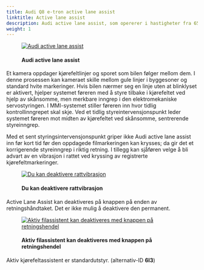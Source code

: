 ```yaml
---
title: Audi Q8 e-tron active lane assist
linktitle: Active lane assist
description: Audi active lane assist, som opererer i hastigheter fra 65 km/t (40,4 mph), hjelper føreren med å holde kjøretøyet i kjørefeltet.
weight: 1
---
```


<!-- markdownlint-disable MD033 -->
<figure>
    <a href="https://media.electrichasgoneaudi.net/multimedia/models/e-tron/technology/drivingassistance/activelaneassist/activelaneassist.jpg">
        <img src="https://media.electrichasgoneaudi.net/multimedia/models/e-tron/technology/drivingassistance/activelaneassist/activelaneassist.jpg"
        alt="Audi active lane assist" title="Audi active lane assist">
    </a>
    <figcaption><h4>Audi active lane assist</h4></figcaption>
</figure>

 Et kamera oppdager kjørefeltlinjer og sporet som bilen følger mellom dem. I denne prosessen kan kameraet skille mellom gule linjer i byggesoner og standard hvite markeringer. Hvis bilen nærmer seg en linje uten at blinklyset er aktivert, hjelper systemet føreren med å styre tilbake i kjørefeltet ved hjelp av skånsomme, men merkbare inngrep i den elektromekaniske servostyringen. I MMI-systemet stiller føreren inn hvor tidlig kontrollinngrepet skal skje. Ved et tidlig styreintervensjonspunkt leder systemet føreren mot midten av kjørefeltet ved skånsomme, sentrerende styreinngrep.
 
 Med et sent styringsintervensjonspunkt griper ikke Audi active lane assist inn før kort tid før den oppdagede filmarkeringen kan krysses; da gir det et korrigerende styreinngrep i riktig retning. I tillegg kan sjåføren velge å bli advart av en vibrasjon i rattet ved kryssing av registrerte kjørefeltmarkeringer.

<figure>
    <a href="https://media.electrichasgoneaudi.net/multimedia/models/e-tron/technology/drivingassistance/activelaneassist/vibrationmenu.jpg">
        <img src="https://media.electrichasgoneaudi.net/multimedia/models/e-tron/technology/drivingassistance/activelaneassist/vibrationmenus.jpg"
        alt="Du kan deaktivere rattvibrasjon" title="Du kan deaktivere rattvibrasjon">
    </a>
    <figcaption><h4>Du kan deaktivere rattvibrasjon</h4></figcaption>
</figure>

Active Lane Assist kan deaktiveres på knappen på enden av retningshåndtaket. Det er ikke mulig å deaktivere den permanent.

<figure>
    <a href="https://media.electrichasgoneaudi.net/multimedia/models/e-tron/technology/drivingassistance/activelaneassist/laneassistbutton.jpg">
        <img src="https://media.electrichasgoneaudi.net/multimedia/models/e-tron/technology/drivingassistance/activelaneassist/laneassistbuttons.jpg"
        alt="Aktiv filassistent kan deaktiveres med knappen på retningshendel" title="Aktiv filassistent kan deaktiveres med knappen på retningshendel">
    </a>
    <figcaption><h4>Aktiv filassistent kan deaktiveres med knappen på retningshendel</h4></figcaption>
</figure>

Aktiv kjørefeltassistent er standardutstyr. (alternativ-ID **6I3**)

